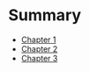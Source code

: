 # Summary

- [Chapter 1](./chapter_1.md)
- [Chapter 2](./chapter_2.md)
- [Chapter 3](./chapter_3.md)